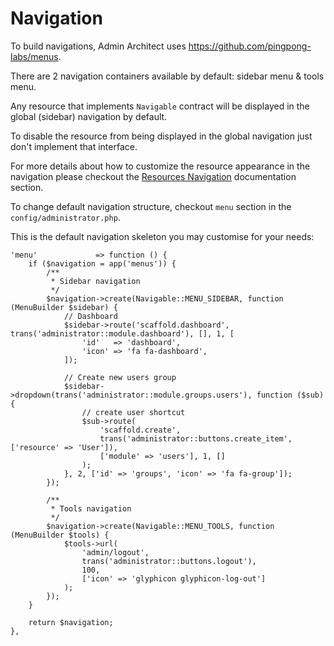 # Navigation

To build navigations, Admin Architect uses https://github.com/pingpong-labs/menus.

There are 2 navigation containers available by default: sidebar menu & tools menu.

Any resource that implements `Navigable` contract will be displayed in the global (sidebar) navigation by default. 

To disable the resource from being displayed in the global navigation just don't implement that interface.

For more details about how to customize the resource appearance in the navigation please checkout the [Resources Navigation](http://docs.adminarchitect.com/Resources) documentation section.

To change default navigation structure, checkout `menu` section in the `config/administrator.php`.

This is the default navigation skeleton you may customise for your needs:

```
'menu'             => function () {
    if ($navigation = app('menus')) {
        /**
         * Sidebar navigation
         */
        $navigation->create(Navigable::MENU_SIDEBAR, function (MenuBuilder $sidebar) {
            // Dashboard
            $sidebar->route('scaffold.dashboard', trans('administrator::module.dashboard'), [], 1, [
                'id'   => 'dashboard',
                'icon' => 'fa fa-dashboard',
            ]);

            // Create new users group
            $sidebar->dropdown(trans('administrator::module.groups.users'), function ($sub) {
            	// create user shortcut
                $sub->route(
                	'scaffold.create', 
                	trans('administrator::buttons.create_item', ['resource' => 'User']), 
                	['module' => 'users'], 1, []
                );
            }, 2, ['id' => 'groups', 'icon' => 'fa fa-group']);
        });

        /**
         * Tools navigation
         */
        $navigation->create(Navigable::MENU_TOOLS, function (MenuBuilder $tools) {
            $tools->url(
                'admin/logout',
                trans('administrator::buttons.logout'),
                100,
                ['icon' => 'glyphicon glyphicon-log-out']
            );
        });
    }

    return $navigation;
},
```